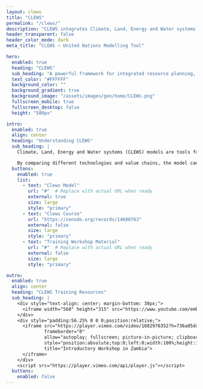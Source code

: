 ```yaml
---
layout: clews
title: "CLEWS"
permalink: "/clews/"
description: "CLEWS integrates Climate, Land, Energy and Water systems to support sustainable development strategies."
header_transparent: false
header_color_mode: dark
meta_title: "CLEWS – United Nations Modelling Tool"

hero:
  enabled: true
  heading: "CLEWS"
  sub_heading: "A powerful framework for integrated resource planning, helping governments align strategies with sustainability goals."
  text_color: "#FFFFFF"
  background_color: ""
  background_gradient: true
  background_image: "/assets/images/gen/home/CLEWs.png"
  fullscreen_mobile: true
  fullscreen_desktop: false
  height: "580px"

intro:
  enabled: true
  align: center
  heading: "Understanding CLEWS"
  sub_heading: |
    Climate, Land, Energy and Water systems (CLEWS) models are tools for simultaneous consideration of food, energy and water security. They are designed to assess how production and use of these resources may contribute to climate change, and how climate change may affect these resource systems.

    By comparing different technologies and value chains, the model can identify pressure points and indicate synergies and trade-offs to reach development goals. CLEWS can analyze policy decisions on issues such as climate action, competition for water and agricultural modernization.
  buttons:
    enabled: true
    list:
      - text: "Clews Model"
        url: "#"  # Replace with actual URL when ready
        external: true
        size: large
        style: "primary"
      - text: "Clews Course"
        url: "https://zenodo.org/records/14680763"
        external: false
        size: large
        style: "primary"
      - text: "Training Workshop Material"
        url: "#"  # Replace with actual URL when ready
        external: false
        size: large
        style: "primary"

outro:
  enabled: true
  align: center
  heading: "CLEWS Training Resources"
  sub_heading: |
    <div style="text-align: center; margin-bottom: 30px;">
      <iframe width="560" height="315" src="https://www.youtube.com/embed/9Kg_mXQMSt0" frameborder="0" allowfullscreen></iframe>
    </div>
    <div style="padding:56.25% 0 0 0;position:relative;">
      <iframe src="https://player.vimeo.com/video/1082976352?h=736a05dc1a&amp;badge=0&amp;autopause=0&amp;player_id=0&amp;app_id=58479"
              frameborder="0"
              allow="autoplay; fullscreen; picture-in-picture; clipboard-write; encrypted-media"
              style="position:absolute;top:0;left:0;width:100%;height:100%;"
              title="Introductory Workshop in Zambia">
      </iframe>
    </div>
    <script src="https://player.vimeo.com/api/player.js"></script>
  buttons:
    enabled: false
---
```

